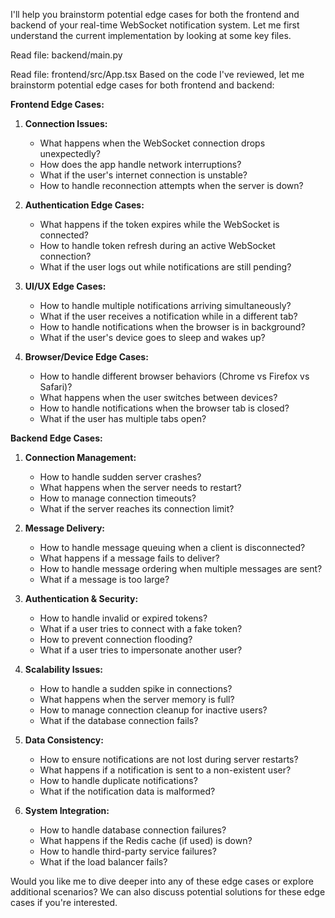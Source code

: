 I'll help you brainstorm potential edge cases for both the frontend and backend of your real-time WebSocket notification system. Let me first understand the current implementation by looking at some key files.

Read file: backend/main.py

Read file: frontend/src/App.tsx
Based on the code I've reviewed, let me brainstorm potential edge cases for both frontend and backend:

**Frontend Edge Cases:**

1. **Connection Issues:**

   - What happens when the WebSocket connection drops unexpectedly?
   - How does the app handle network interruptions?
   - What if the user's internet connection is unstable?
   - How to handle reconnection attempts when the server is down?

2. **Authentication Edge Cases:**

   - What happens if the token expires while the WebSocket is connected?
   - How to handle token refresh during an active WebSocket connection?
   - What if the user logs out while notifications are still pending?

3. **UI/UX Edge Cases:**

   - How to handle multiple notifications arriving simultaneously?
   - What if the user receives a notification while in a different tab?
   - How to handle notifications when the browser is in background?
   - What if the user's device goes to sleep and wakes up?

4. **Browser/Device Edge Cases:**
   - How to handle different browser behaviors (Chrome vs Firefox vs Safari)?
   - What happens when the user switches between devices?
   - How to handle notifications when the browser tab is closed?
   - What if the user has multiple tabs open?

**Backend Edge Cases:**

1. **Connection Management:**

   - How to handle sudden server crashes?
   - What happens when the server needs to restart?
   - How to manage connection timeouts?
   - What if the server reaches its connection limit?

2. **Message Delivery:**

   - How to handle message queuing when a client is disconnected?
   - What happens if a message fails to deliver?
   - How to handle message ordering when multiple messages are sent?
   - What if a message is too large?

3. **Authentication & Security:**

   - How to handle invalid or expired tokens?
   - What if a user tries to connect with a fake token?
   - How to prevent connection flooding?
   - What if a user tries to impersonate another user?

4. **Scalability Issues:**

   - How to handle a sudden spike in connections?
   - What happens when the server memory is full?
   - How to manage connection cleanup for inactive users?
   - What if the database connection fails?

5. **Data Consistency:**

   - How to ensure notifications are not lost during server restarts?
   - What happens if a notification is sent to a non-existent user?
   - How to handle duplicate notifications?
   - What if the notification data is malformed?

6. **System Integration:**
   - How to handle database connection failures?
   - What happens if the Redis cache (if used) is down?
   - How to handle third-party service failures?
   - What if the load balancer fails?

Would you like me to dive deeper into any of these edge cases or explore additional scenarios? We can also discuss potential solutions for these edge cases if you're interested.
